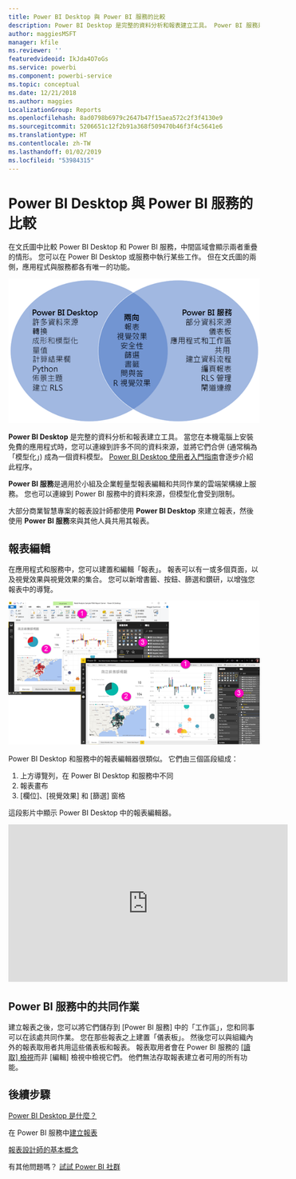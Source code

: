 ```yaml
---
title: Power BI Desktop 與 Power BI 服務的比較
description: Power BI Desktop 是完整的資料分析和報表建立工具。 Power BI 服務是適用於小組及企業輕量型報表編輯和共同作業的雲端架構線上服務。
author: maggiesMSFT
manager: kfile
ms.reviewer: ''
featuredvideoid: IkJda4O7oGs
ms.service: powerbi
ms.component: powerbi-service
ms.topic: conceptual
ms.date: 12/21/2018
ms.author: maggies
LocalizationGroup: Reports
ms.openlocfilehash: 8ad0798b6979c2647b47f15aea572c2f3f4130e9
ms.sourcegitcommit: 5206651c12f2b91a368f509470b46f3f4c5641e6
ms.translationtype: HT
ms.contentlocale: zh-TW
ms.lasthandoff: 01/02/2019
ms.locfileid: "53984315"
---
```

# <a name="comparing-power-bi-desktop-and-the-power-bi-service"></a>Power BI Desktop 與 Power BI 服務的比較

在文氏圖中比較 Power BI Desktop 和 Power BI 服務，中間區域會顯示兩者重疊的情形。 您可以在 Power BI Desktop 或服務中執行某些工作。 但在文氏圖的兩側，應用程式與服務都各有唯一的功能。  

![Power BI Desktop 和服務的文氏圖](media/service-service-vs-desktop/power-bi-venn-desktop-service.png)

**Power BI Desktop** 是完整的資料分析和報表建立工具。 當您在本機電腦上安裝免費的應用程式時，您可以連線到許多不同的資料來源，並將它們合併 (通常稱為「模型化」) 成為一個資料模型。 [Power BI Desktop 使用者入門指南](desktop-getting-started.md)會逐步介紹此程序。

**Power BI 服務**是適用於小組及企業輕量型報表編輯和共同作業的雲端架構線上服務。 您也可以連線到 Power BI 服務中的資料來源，但模型化會受到限制。 

大部分商業智慧專案的報表設計師都使用 **Power BI Desktop** 來建立報表，然後使用 **Power BI 服務**來與其他人員共用其報表。

## <a name="report-editing"></a>報表編輯

在應用程式和服務中，您可以建置和編輯「報表」。 報表可以有一或多個頁面，以及視覺效果與視覺效果的集合。 您可以新增書籤、按鈕、篩選和鑽研，以增強您報表中的導覽。

![在 Power BI Desktop 或服務中編輯報表](media/service-service-vs-desktop/power-bi-editing-desktop-service.png)

Power BI Desktop 和服務中的報表編輯器很類似。 它們由三個區段組成：  

1. 上方導覽列，在 Power BI Desktop 和服務中不同    
2. 報表畫布     
3. [欄位]、[視覺效果] 和 [篩選] 窗格

這段影片中顯示 Power BI Desktop 中的報表編輯器。 

<iframe width="560" height="315" src="https://www.youtube.com/embed/IkJda4O7oGs" frameborder="0" allowfullscreen></iframe>

## <a name="collaborating-in-the-power-bi-service"></a>Power BI 服務中的共同作業

建立報表之後，您可以將它們儲存到 [Power BI 服務] 中的「工作區」，您和同事可以在該處共同作業。 您在那些報表之上建置「儀表板」。 然後您可以與組織內外的報表取用者共用這些儀表板和報表。 報表取用者會在 Power BI 服務的 [[讀取] 檢視](consumer/end-user-reading-view.md)而非 [編輯] 檢視中檢視它們。 他們無法存取報表建立者可用的所有功能。 

## <a name="next-steps"></a>後續步驟

[Power BI Desktop 是什麼？](desktop-what-is-desktop.md)

在 Power BI 服務中[建立報表](service-report-create-new.md)

[報表設計師的基本概念](service-basic-concepts.md)

有其他問題嗎？ [試試 Power BI 社群](http://community.powerbi.com/)

